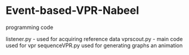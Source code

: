 # Event-based-VPR-Nabeel
programming code


listener.py - used for acquiring reference data 
vprscout.py - main code used for vpr
sequenceVPR.py used for generating graphs an animation
